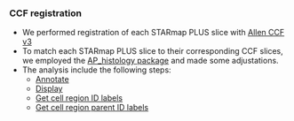 ### CCF registration
- We performed registration of each STARmap PLUS slice with [Allen CCF v3](https://pubmed.ncbi.nlm.nih.gov/32386544/)
- To match each STARmap PLUS slice to their corresponding CCF slices, we employed the [AP_histology package](https://github.com/petersaj/AP_histology) and made some adjustations.
- The analysis include the following steps:
  -   [Annotate](AP_histology-adapted-registration/read_allin_ccf_mapping_pipeline.m)
  -   [Display](AP_histology-adapted-registration/retrieve_previous_mapping_multiple.m)
  -   [Get cell region ID labels](AP_histology-adapted-registration/get_histology_annotation_on_raw.m)
  -   [Get cell region parent ID labels](AP_histology-adapted-registration/readin_ccf_annotation.mlx)

